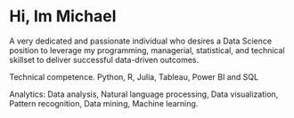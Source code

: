 # Hi, Im Michael

A very dedicated and passionate individual who desires a Data Science position to leverage my programming, managerial, statistical, and technical skillset to deliver successful data-driven outcomes.

Technical competence. 
Python, R, Julia, Tableau, Power BI and SQL

Analytics: Data analysis, Natural language processing, Data visualization, Pattern recognition, Data mining, Machine learning.
